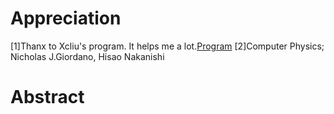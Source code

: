 # Appreciation
[1]Thanx to Xcliu's program. It helps me a lot.[Program](https://www.zybuluo.com/Xc-liu/note/401950)
[2]Computer Physics; Nicholas J.Giordano, Hisao Nakanishi

# Abstract
